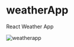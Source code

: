 # weatherApp
React Weather App

![weatherapp](https://user-images.githubusercontent.com/103762423/232218338-11103cab-d6d6-4ba5-b271-f9f5351d9bad.png)
